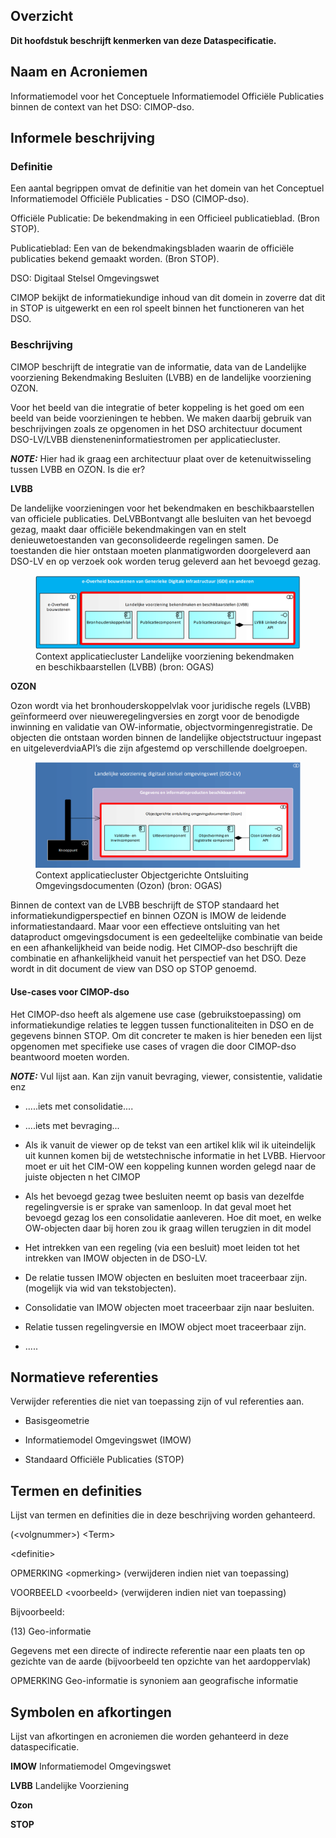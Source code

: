 Overzicht
---------

**Dit hoofdstuk beschrijft kenmerken van deze Dataspecificatie.**

Naam en Acroniemen
------------------

Informatiemodel voor het Conceptuele Informatiemodel Officiële Publicaties binnen de context van het DSO: CIMOP-dso.

Informele beschrijving
----------------------

### Definitie

Een aantal begrippen omvat de definitie van het domein van het Conceptuel Informatiemodel Officiële Publicaties - DSO (CIMOP-dso).

Officiële Publicatie: De bekendmaking in een Officieel publicatieblad. (Bron STOP).

Publicatieblad: Een van de bekendmakingsbladen waarin de officiële publicaties bekend gemaakt worden. (Bron STOP).

DSO: Digitaal Stelsel Omgevingswet

CIMOP bekijkt de informatiekundige inhoud van dit domein in zoverre dat dit in STOP is uitgewerkt en een rol speelt binnen het functioneren van het DSO.

### Beschrijving

CIMOP beschrijft de integratie van de informatie, data van de Landelijke voorziening Bekendmaking Besluiten (LVBB) en de landelijke voorziening OZON.

Voor het beeld van die integratie of beter koppeling is het goed om een beeld van beide voorzieningen te hebben. We maken daarbij gebruik van beschrijvingen zoals ze opgenomen in het DSO architectuur document DSO-LV/LVBB diensteneninformatiestromen per applicatiecluster.

**_NOTE:_** Hier had ik graag een architectuur plaat over de ketenuitwisseling tussen LVBB en OZON. Is die er?

**LVBB**

De landelijke voorzieningen voor het bekendmaken en beschikbaarstellen van officiele publicaties. DeLVBBontvangt alle besluiten van het bevoegd gezag, maakt daar officiële bekendmakingen van en stelt denieuwetoestanden van geconsolideerde regelingen samen. De toestanden die hier ontstaan moeten planmatigworden doorgeleverd aan DSO-LV en op verzoek ook worden terug geleverd aan het bevoegd gezag.


<figure id="Figuur_1">
<img src="docs/media/LVBB-architectuur.png" alt="">
<figcaption>Context applicatiecluster Landelijke voorziening bekendmaken en beschikbaarstellen (LVBB) (bron: OGAS)</figcaption>
</figure>

**OZON**

Ozon wordt via het bronhouderskoppelvlak voor juridische regels (LVBB) geïnformeerd over nieuweregelingversies en zorgt voor de benodigde inwinning en validatie van OW-informatie, objectvormingenregistratie. De objecten die ontstaan worden binnen de landelijke objectstructuur ingepast en uitgeleverdviaAPI’s die zijn afgestemd op verschillende doelgroepen.


<figure id="Figuur_2">
<img src="docs/media/OZON-architectuur.png" alt="">
<figcaption>Context applicatiecluster Objectgerichte Ontsluiting Omgevingsdocumenten (Ozon) (bron: OGAS)</figcaption>
</figure>


Binnen de context van de LVBB beschrijft de STOP standaard het informatiekundigperspectief en binnen OZON is IMOW de leidende informatiestandaard. Maar voor een effectieve ontsluiting van het dataproduct omgevingsdocument is een gedeeltelijke combinatie van beide en een afhankelijkheid van beide nodig. Het CIMOP-dso beschrijft die combinatie en afhankelijkheid vanuit het perspectief van het DSO. Deze wordt in dit document de view van DSO op STOP genoemd.

#### Use-cases voor CIMOP-dso

Het CIMOP-dso heeft als algemene use case (gebruikstoepassing) om informatiekundige relaties te leggen tussen functionaliteiten in DSO en de gegevens binnen STOP. Om dit concreter te maken is hier beneden een lijst opgenomen met specifieke use cases of vragen die door CIMOP-dso beantwoord moeten worden.

**_NOTE:_** Vul lijst aan. Kan zijn vanuit bevraging, viewer, consistentie, validatie enz

- .....iets met consolidatie....
- ....iets met bevraging...
- Als ik vanuit de viewer op de tekst van een artikel klik wil ik uiteindelijk uit kunnen komen bij de wetstechnische informatie in het LVBB. Hiervoor moet er uit het CIM-OW een koppeling kunnen worden gelegd naar de juiste objecten n het CIMOP 
- Als het bevoegd gezag twee besluiten neemt op basis van dezelfde regelingversie is er sprake van samenloop. In dat geval moet het bevoegd gezag los een consolidatie aanleveren. Hoe dit moet, en welke OW-objecten daar bij horen zou ik graag willen terugzien in dit model

- Het intrekken van een regeling (via een besluit) moet leiden tot het intrekken van IMOW objecten in de DSO-LV.
- De relatie tussen IMOW objecten en besluiten moet traceerbaar zijn. (mogelijk via wid van tekstobjecten).
- Consolidatie van IMOW objecten moet traceerbaar zijn naar besluiten.
- Relatie tussen regelingversie en IMOW object moet traceerbaar zijn.
- .....


Normatieve referenties
----------------------

Verwijder referenties die niet van toepassing zijn of vul referenties aan.

-	Basisgeometrie

-   Informatiemodel Omgevingswet (IMOW)

-   Standaard Officiële Publicaties (STOP)



Termen en definities
--------------------

Lijst van termen en definities die in deze beschrijving worden gehanteerd.

(\<volgnummer\>) \<Term\>

\<definitie\>

OPMERKING \<opmerking\> (verwijderen indien niet van toepassing)

VOORBEELD \<voorbeeld\> (verwijderen indien niet van toepassing)

Bijvoorbeeld:

(13) Geo-informatie

Gegevens met een directe of indirecte referentie naar een plaats ten op gezichte
van de aarde (bijvoorbeeld ten opzichte van het aardoppervlak)

OPMERKING Geo-informatie is synoniem aan geografische informatie

Symbolen en afkortingen
-----------------------

Lijst van afkortingen en acroniemen die worden gehanteerd in deze
dataspecificatie.

**IMOW** Informatiemodel Omgevingswet

**LVBB** Landelijke Voorziening

**Ozon**

**STOP**


